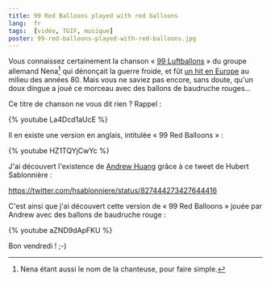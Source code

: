 ```yaml
---
title: 99 Red Balloons played with red balloons
lang:  fr
tags:  [vidéo, TGIF, musique]
poster: 99-red-balloons-played-with-red-balloons.jpg
---
```


Vous connaissez certainement la chanson « [99 Luftballons](https://fr.wikipedia.org/wiki/99_Luftballons) » du groupe allemand Nena[^nena] qui dénonçait la guerre froide, et fût [un hit en Europe](https://fr.wikipedia.org/wiki/99_Luftballons#Classements) au milieu des années 80. Mais vous ne saviez pas encore, sans doute, qu'un doux dingue a joué ce morceau avec des ballons de baudruche rouges…

[^nena]: Nena étant aussi le nom de la chanteuse, pour faire simple.

Ce titre de chanson ne vous dit rien ? Rappel :

{% youtube La4Dcd1aUcE %}

Il en existe une version en anglais, intitulée « 99 Red Balloons » :

{% youtube HZ1TQYjCwYc %}

J'ai découvert l'existence de [Andrew Huang](http://andrewhuang.com/) grâce à ce tweet de Hubert Sablonnière :

https://twitter.com/hsablonniere/status/827444273427644416

C'est ainsi que j'ai découvert cette version de « 99 Red Balloons » jouée par Andrew avec des ballons de baudruche rouge :

{% youtube aZND9dApFKU %}

Bon vendredi ! ;-)
